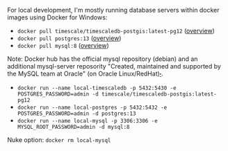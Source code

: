 For local development, I'm mostly running database servers within docker images using Docker for Windows:

- `docker pull timescale/timescaledb-postgis:latest-pg12` ([overview](https://github.com/timescale/timescaledb-docker))
- `docker pull postgres:13` ([overview](https://hub.docker.com/_/postgres))
- `docker pull mysql:8` ([overview](https://hub.docker.com/_/mysql))

Note: Docker hub has the official mysql repository (debian) and an additional mysql-server reposority "Created, maintained and supported by the MySQL team at Oracle" (on Oracle Linux/RedHat)[⬞](https://stackoverflow.com/questions/44854843/docker-is-there-any-difference-between-the-two-mysql-docker-images).

- `docker run --name local-timescaledb -p 5432:5430 -e POSTGRES_PASSWORD=admin -d timescale/timescaledb-postgis:latest-pg12`
- `docker run --name local-postgres -p 5432:5432 -e POSTGRES_PASSWORD=admin -d postgres:13`
- `docker run --name local-mysql -p 3306:3306 -e MYSQL_ROOT_PASSWORD=admin -d mysql:8`

Nuke option: `docker rm local-mysql`
